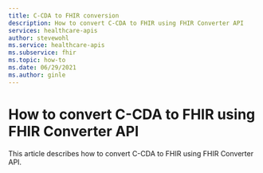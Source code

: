 ```yaml
---
title: C-CDA to FHIR conversion
description: How to convert C-CDA to FHIR using FHIR Converter API
services: healthcare-apis
author: stevewohl
ms.service: healthcare-apis
ms.subservice: fhir
ms.topic: how-to
ms.date: 06/29/2021
ms.author: ginle
---
```


# How to convert C-CDA to FHIR using FHIR Converter API

This article describes how to convert C-CDA to FHIR using FHIR Converter API.